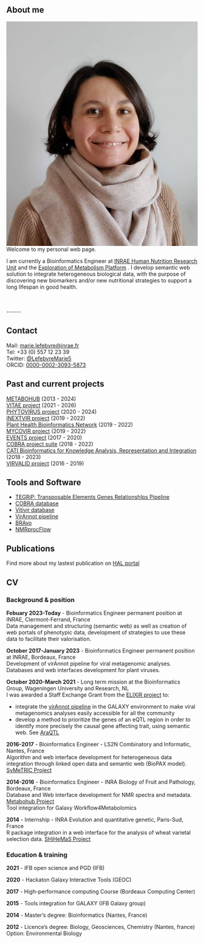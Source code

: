 ## About me

<img align="right" src="static/profile.png">
Welcome to my personal web page.

I am currently a Bioinformatics Engineer at [INRAE Human Nutrition Research Unit](https://www6.clermont.inrae.fr/unh_eng/) and the [Exploration of Metabolism Platform](https://eng-pfem.isc.inrae.fr/) . I develop semantic web solution to integrate heterogeneous biological data, with the purpose of discovering new biomarkers and/or new nutritional strategies to support a long lifespan in good health.

<br/>
<br/>
------

## Contact

Mail: marie.lefebvre@inrae.fr<br/>
Tel: +33 (0) 557 12 23 39<br/>
Twitter: [@LefebvreMarie5](https://twitter.com/LefebvreMarie5)<br/>
ORCID: [0000-0002-3093-5873](https://orcid.org/0000-0002-3093-5873)


## Past and current projects

[METABOHUB](https://www.metabohub.fr/home.html) (2013 - 2024)<br />
[VITAE project](https://www.inrae.fr/actualites/cultiver-vigne-pesticides-lancement-du-projet-vitae) (2021 - 2026)<br />
[PHYTOVIRUS project](https://anr.fr/Projet-ANR-19-CE35-0008) (2020 - 2024)<br/>
[INEXTVIR project](https://inextvir.eu/) (2019 - 2022)<br/>
[Plant Health Bioinformatics Network](https://imgge.bg.ac.rs/en/?view=article&id=1951:plant-health-bioinformatics-network&catid=47) (2019 - 2022)<br/>
[MYCOVIR project](https://www.plan-deperissement-vigne.fr/recherches/programmes-de-recherche/mycovir) (2019 - 2022)<br/>
[EVENTS project](https://anr.fr/en/funded-projects-and-impact/funded-projects/project/funded/project/b2d9d3668f92a3b9fbbf7866072501ef-b09306aae1/?tx_anrprojects_funded%5Bcontroller%5D=Funded&cHash=6e05237591a9879d6f3378c3a44c0219) (2017 - 2020)<br/>
[COBRA project suite](https://anr.fr/en/funded-projects-and-impact/funded-projects/project/funded/project/b2d9d3668f92a3b9fbbf7866072501ef-4305539e82/?tx_anrprojects_funded%5Bcontroller%5D=Funded&cHash=0b7a8524a6d535ba8b36123b1f75a7cd) (2018 - 2022)<br/>
[CATI Bioinformatics for Knowledge Analysis, Representation and Integration](https://www.cesgo.org/catibaric/) (2018 - 2023)<br/>
[VIRVALID project](https://www.geves.fr/research-development/casdar-calls-for-projects/) (2016 - 2019)


## Tools and Software
* [TEGRiP: Transposable Elements Genes RelationshIps Pipeline](https://github.com/marieBvr/TEs_genes_relationship_pipeline)<br/>
* [COBRA database](https://github.com/marieBvr/COBRAsuite)<br/>
* [Vitivir database](https://github.com/edarnige/vitiVir)<br/>
* [VirAnnot pipeline](https://doi.org/10.1094/PBIOMES-07-19-0037-A)<br/>
* [BRAvo](https://github.com/pyBRAvo/pyBRAvo)<br/>
* [NMRprocFlow](https://www.nmrprocflow.org/)<br/>

## Publications
Find more about my lastest publication on [HAL portal](https://cv.archives-ouvertes.fr/marie-lefebvre)


## CV

### Background & position
**Febuary 2023-Today** - Bioinformatics Engineer permanent position at INRAE, Clermont-Ferrand, France<br/>
Data management and structuring (semantic web) as well as creation of web portals of phenotypic data, 
development of strategies to use these data to facilitate their valorisation.

**October 2017-January 2023** - Bioinformatics Engineer permanent position at INRAE, Bordeaux, France<br/>
Development of virAnnot pipeline for viral metagenomic analyses.
Databases and web interfaces development for plant viruses.


**October 2020-March 2021** - Long term mission at the Bioinformatics Group, Wageningen University and Research, NL<br/>
I was awarded a Staff Exchange Grant from the [ELIXIR project](https://elixir-europe.org/about-us/staff-exchange-programme) to:
 - integrate the [virAnnot pipeline](doi:10.1094/PBIOMES-07-19-0037-A) in the GALAXY environment to make viral metagenomics analyses easily accessible for all the community
 - develop a method to prioritize the genes of an eQTL region in order to identify more precisely the causal gene affecting trait, using semantic web. See [AraQTL](https://www.bioinformatics.nl/AraQTLld)


**2016-2017** - Bioinformatics Engineer - LS2N Combinatory and Informatic, Nantes, France<br/>
Algorithm and web interface development for heterogeneous data integration through linked open data and semantic web (BioPAX model). [SyMeTRIC Project](http://symetric.univ-nantes.fr/doku.php)


**2014-2016** - Bioinformatics Engineer - INRA Biology of Fruit and Pathology, Bordeaux, France<br/>
Database and Web interface development for NMR spectra and metadata. [Metabohub Project](https://www.metabohub.fr/home.html)<br/>
Tool integration for Galaxy Workflow4Metabolomics


**2014** - Internship - INRA Evolution and quantitative genetic, Paris-Sud, France<br/>
R package integration in a web interface for the analysis of wheat varietal selection data. [SHiHeMaS Project](https://sourcesup.renater.fr/projects/shinemas/)


### Education & training
**2021** - IFB open science and PGD (IFB)

**2020** - Hackaton Galaxy Interactive Tools (GEOC)

**2017** - High-performance computing Course (Bordeaux Computing Center)

**2015** - Tools integration for GALAXY (IFB Galaxy group)

**2014** - Master’s degree: Bioinformatics (Nantes, France)

**2012** - Licence’s degree: Biology, Geosciences, Chemistry (Nantes, france) Option: Environmental Biology


